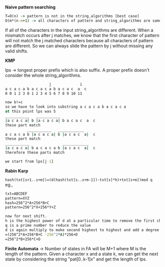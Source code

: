  **Naive pattern searching**
 ```cmd
T=O(n) -> pattern is not in the string_algorithms [best case]
O(m*(n-m+1) -> all characters of pattern and string_algorithms are same or only last character is different. [worst case]

```
If all of the characters in the input string_algorithms are different. When a mismatch occurs after j matches, we know 
that the first character of pattern will not match the j matched characters because all characters of pattern are 
different. So we can always slide the pattern by j without missing any valid shifts.

**KMP**

lps -> longest proper prefix which is also suffix. A proper prefix doesn't consider the whole string_algorithms.
```cmd
                    j             i
a c a c a b a c a c a b a c a c  a  c
0 0 1 2 3 0 1 2 3 4 5 6 7 8 9 10 11

now b!=c
so we have to look into substring a c a c a b a c a c a
at this point lps was 5
___________   ___________
|a c a c a| b |a c a c a| b a c a c  a  c
these part match
          ___________   ____________
a c a c a b |a c a c a| b |a c a c  a|  c
these part match
___________               ____________
|a c a c a| b a c a c a b |a c a c  a|  c
therefore these parts match

we start from lps[j-1]

```

**Rabin Karp**

`hash(txt[s+1..s+m])=(d(hash(txt[s..s+m-1])-txt[s]*h)+txt[s+m])mod q`
eg.,
```cmd
txt=ABCDEF
pattern=XYZ
hash=256^2*A+256*B+C
pattern=256^2*X+256*Y+Z

now for next shift.
h is the highest power of d at a particular time to remove the first character
q is a prime number to reduce the value
d is again multiply to make second highest to highest and add a degree to all.
=(256^2*A+256*B+C -256^2*A)*256+D
=256^2*B+256*C+D

```
 
**Finite Automata** -> Number of states in FA will be M+1 where M is the length of the pattern. Given a character x and 
a state k, we can get  the next state by considering the string "pat[0..k-1]x" and get the length of lps.